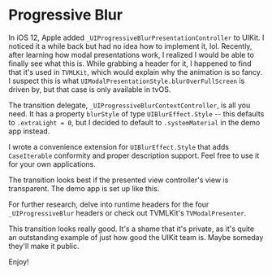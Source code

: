 #  Progressive Blur

In iOS 12, Apple added `_UIProgressiveBlurPresentationController` to UIKit. I noticed it a while back but had no idea how to implement it, lol. Recently, after learning how modal presentations work, I realized I would be able to finally see what this is. While grabbing a header for it, I happened to find that it's used in `TVMLKit`, which would explain why the animation is so fancy. I suspect this is what `UIModalPresentationStyle.blurOverFullScreen` is driven by, but that case is only available in tvOS.

The transition delegate, `_UIProgressiveBlurContextController`, is all you need. It has a property `blurStyle` of type `UIBlurEffect.Style` -- this defaults to `.extraLight = 0`, but I decided to default to `.systemMaterial` in the demo app instead.

I wrote a convenience extension for `UIBlurEffect.Style` that adds `CaseIterable` conformity and proper description support. Feel free to use it for your own applications.

The transition looks best if the presented view controller's view is transparent. The demo app is set up like this.

For further research, delve into runtime headers for the four `_UIProgressiveBlur` headers or check out TVMLKit's `TVModalPresenter`.

This transition looks really good. It's a shame that it's private, as it's quite an outstanding example of just how good the UIKit team is. Maybe someday they'll make it public.

Enjoy!
